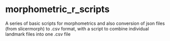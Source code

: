 # morphometric_r_scripts
A series of basic scripts for morphometrics and also conversion of json files (from slicermorph) to .csv format, with a script to combine individual landmark files into one .csv file
